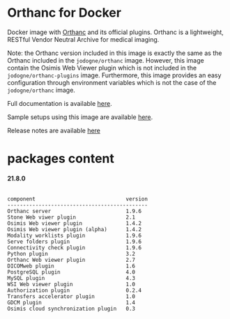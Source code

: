 # Orthanc for Docker
Docker image with [Orthanc](http://www.orthanc-server.com/) and its official plugins. Orthanc is a lightweight, RESTful Vendor Neutral Archive for medical imaging.

Note: the Orthanc version included in this image is exactly the same as the Orthanc included in the `jodogne/orthanc` image.  However,
this image contain the Osimis Web Viewer plugin which is not included in the `jodogne/orthanc-plugins` image.  Furthermore,
this image provides an easy configuration through environment variables which is not the case of the `jodogne/orthanc` image.

Full documentation is available [here](https://book.orthanc-server.com/users/docker-osimis.html).

Sample setups using this image are available [here](https://bitbucket.org/osimis/orthanc-setup-samples/).

Release notes are available [here](https://bitbucket.org/osimis/orthanc-builder/src/master/release-notes-docker-images.txt)


# packages content

#### 21.8.0
```

component                             version
---------------------------------------------
Orthanc server                        1.9.6
Stone Web viwer plugin                2.1
Osimis Web viewer plugin              1.4.2
Osimis Web viewer plugin (alpha)      1.4.2
Modality worklists plugin             1.9.6
Serve folders plugin                  1.9.6
Connectivity check plugin             1.9.6
Python plugin                         3.2
Orthanc Web viewer plugin             2.7
DICOMweb plugin                       1.6
PostgreSQL plugin                     4.0
MySQL plugin                          4.3
WSI Web viewer plugin                 1.0
Authorization plugin                  0.2.4
Transfers accelerator plugin          1.0
GDCM plugin                           1.4
Osimis cloud synchronization plugin   0.3
```
